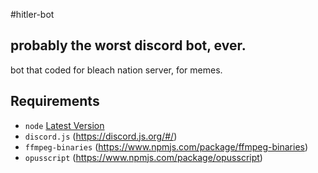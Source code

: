 #hitler-bot
## probably the worst discord bot, ever.
bot that coded for bleach nation server, for memes.

## Requirements
- `node` [Latest Version](https://nodejs.org)
- `discord.js` (https://discord.js.org/#/)
- `ffmpeg-binaries` (https://www.npmjs.com/package/ffmpeg-binaries)
- `opusscript` (https://www.npmjs.com/package/opusscript)
